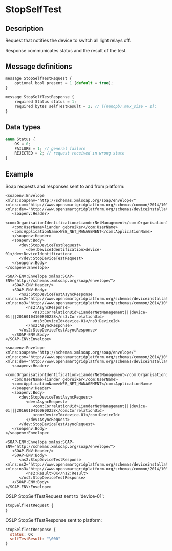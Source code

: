 <!--
SPDX-FileCopyrightText: Contributors to the GXF project

SPDX-License-Identifier: Apache-2.0
-->

# StopSelfTest

## Description

Request that notifies the device to switch all light relays off.

Response communicates status and the result of the test.

## Message definitions

```javascript
message StopSelfTestRequest {
    optional bool present = 1 [default = true];
}

message StopSelfTestResponse {
    required Status status = 1;
    required bytes selfTestResult = 2; // [(nanopb).max_size = 1];
}
```

## Data types

```javascript
enum Status {
    OK = 0;
    FAILURE = 1; // general failure
    REJECTED = 2; // request received in wrong state
}
```

## Example

Soap requests and responses sent to and from platform:

```markup
<soapenv:Envelope xmlns:soapenv="http://schemas.xmlsoap.org/soap/envelope/" xmlns:com="http://www.opensmartgridplatform.org/schemas/common/2014/10" xmlns:dev="http://www.opensmartgridplatform.org/schemas/deviceinstallation/2014/10">
   <soapenv:Header>
   <com:OrganisationIdentification>LianderNetManagement</com:OrganisationIdentification>
   <com:UserName>liander gebruiker</com:UserName>
   <com:ApplicationName>WEB_NET_MANAGEMENT</com:ApplicationName>
   </soapenv:Header>
   <soapenv:Body>
      <dev:StopDeviceTestRequest>
         <dev:DeviceIdentification>device-01</dev:DeviceIdentification>
      </dev:StopDeviceTestRequest>
   </soapenv:Body>
</soapenv:Envelope>

<SOAP-ENV:Envelope xmlns:SOAP-ENV="http://schemas.xmlsoap.org/soap/envelope/">
   <SOAP-ENV:Header/>
   <SOAP-ENV:Body>
      <ns2:StopDeviceTestAsyncResponse xmlns:ns2="http://www.opensmartgridplatform.org/schemas/deviceinstallation/2014/10" xmlns:ns3="http://www.opensmartgridplatform.org/schemas/common/2014/10">
         <ns2:AsyncResponse>
            <ns3:CorrelationUid>LianderNetManagement|||device-01|||20160104160800238</ns3:CorrelationUid>
            <ns3:DeviceId>device-01</ns3:DeviceId>
         </ns2:AsyncResponse>
      </ns2:StopDeviceTestAsyncResponse>
   </SOAP-ENV:Body>
</SOAP-ENV:Envelope>

<soapenv:Envelope xmlns:soapenv="http://schemas.xmlsoap.org/soap/envelope/" xmlns:com="http://www.opensmartgridplatform.org/schemas/common/2014/10" xmlns:dev="http://www.opensmartgridplatform.org/schemas/deviceinstallation/2014/10">
   <soapenv:Header>
   <com:OrganisationIdentification>LianderNetManagement</com:OrganisationIdentification>
   <com:UserName>liander gebruiker</com:UserName>
   <com:ApplicationName>WEB_NET_MANAGEMENT</com:ApplicationName>
   </soapenv:Header>
   <soapenv:Body>
      <dev:StopDeviceTestAsyncRequest>
         <dev:AsyncRequest>
            <com:CorrelationUid>LianderNetManagement|||device-01|||20160104160800238</com:CorrelationUid>
            <com:DeviceId>device-01</com:DeviceId>
         </dev:AsyncRequest>
      </dev:StopDeviceTestAsyncRequest>
   </soapenv:Body>
</soapenv:Envelope>

<SOAP-ENV:Envelope xmlns:SOAP-ENV="http://schemas.xmlsoap.org/soap/envelope/">
   <SOAP-ENV:Header/>
   <SOAP-ENV:Body>
      <ns2:StopDeviceTestResponse xmlns:ns2="http://www.opensmartgridplatform.org/schemas/deviceinstallation/2014/10" xmlns:ns3="http://www.opensmartgridplatform.org/schemas/common/2014/10">
         <ns2:Result>OK</ns2:Result>
      </ns2:StopDeviceTestResponse>
   </SOAP-ENV:Body>
</SOAP-ENV:Envelope>
```

OSLP StopSelfTestRequest sent to 'device-01':

```javascript
stopSelfTestRequest {
}
```

OSLP StopSelfTestResponse sent to platform:

```javascript
stopSelfTestResponse {
  status: OK
  selfTestResult: "\000"
}
```

